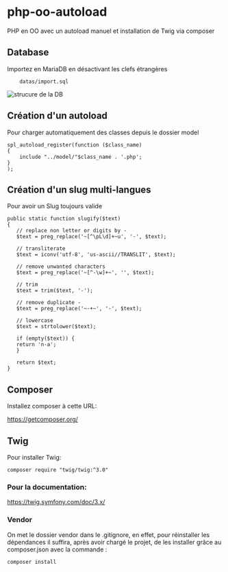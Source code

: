 # php-oo-autoload
PHP en OO avec un autoload manuel et installation de Twig via composer

## Database
Importez en MariaDB en désactivant les clefs étrangères

        datas/import.sql

![strucure de la DB](https://github.com/WebDevCF2m2020/php-oo-autoload/raw/main/datas/phpooautoload.png)

## Création d'un autoload
Pour charger automatiquement des classes depuis le dossier model

    spl_autoload_register(function ($class_name) 
    {
        include "../model/"$class_name . '.php';
    }
    );

## Création d'un slug multi-langues
Pour avoir un Slug toujours valide

    public static function slugify($text)
    {
       // replace non letter or digits by -
       $text = preg_replace('~[^\pL\d]+~u', '-', $text);

       // transliterate
       $text = iconv('utf-8', 'us-ascii//TRANSLIT', $text);

       // remove unwanted characters
       $text = preg_replace('~[^-\w]+~', '', $text);

       // trim
       $text = trim($text, '-');

       // remove duplicate -
       $text = preg_replace('~-+~', '-', $text);

       // lowercase
       $text = strtolower($text);

       if (empty($text)) {
       return 'n-a';
       }

       return $text;
    }

## Composer

Installez composer à cette URL:

https://getcomposer.org/

## Twig

Pour installer Twig:

    composer require "twig/twig:^3.0"

### Pour la documentation:

https://twig.symfony.com/doc/3.x/

### Vendor

On met le dossier vendor dans le .gitignore, en effet, pour réinstaller les dépendances il suffira, après avoir chargé le projet, de les installer grâce au composer.json avec la commande :

    composer install

